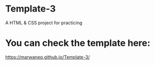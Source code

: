 # Template-3
A  HTML &amp; CSS project for practicing
# You can check the template here:
https://marwaneq.github.io/Template-3/
